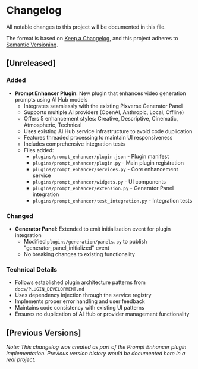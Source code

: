 # Changelog

All notable changes to this project will be documented in this file.

The format is based on [Keep a Changelog](https://keepachangelog.com/en/1.0.0/),
and this project adheres to [Semantic Versioning](https://semver.org/spec/v2.0.0.html).

## [Unreleased]

### Added
- **Prompt Enhancer Plugin**: New plugin that enhances video generation prompts using AI Hub models
  - Integrates seamlessly with the existing Pixverse Generator Panel
  - Supports multiple AI providers (OpenAI, Anthropic, Local, Offline)
  - Offers 5 enhancement styles: Creative, Descriptive, Cinematic, Atmospheric, Technical
  - Uses existing AI Hub service infrastructure to avoid code duplication
  - Features threaded processing to maintain UI responsiveness
  - Includes comprehensive integration tests
  - Files added:
    - `plugins/prompt_enhancer/plugin.json` - Plugin manifest
    - `plugins/prompt_enhancer/plugin.py` - Main plugin registration
    - `plugins/prompt_enhancer/services.py` - Core enhancement service
    - `plugins/prompt_enhancer/widgets.py` - UI components
    - `plugins/prompt_enhancer/extension.py` - Generator Panel integration
    - `plugins/prompt_enhancer/test_integration.py` - Integration tests

### Changed
- **Generator Panel**: Extended to emit initialization event for plugin integration
  - Modified `plugins/generation/panels.py` to publish "generator_panel_initialized" event
  - No breaking changes to existing functionality

### Technical Details
- Follows established plugin architecture patterns from `docs/PLUGIN_DEVELOPMENT.md`
- Uses dependency injection through the service registry
- Implements proper error handling and user feedback
- Maintains code consistency with existing UI patterns
- Ensures no duplication of AI Hub or provider management functionality

## [Previous Versions]

_Note: This changelog was created as part of the Prompt Enhancer plugin implementation. Previous version history would be documented here in a real project._